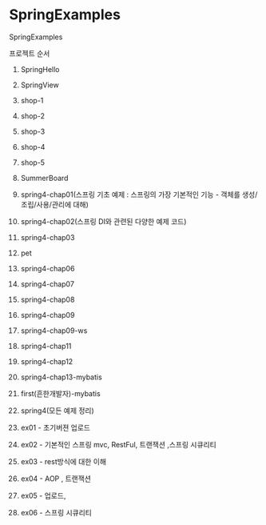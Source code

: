 # SpringExamples
SpringExamples

  프로젝트 순서
1. SpringHello
2. SpringView
3. shop-1
4. shop-2
5. shop-3
6. shop-4
7. shop-5
8. SummerBoard
9. spring4-chap01(스프링 기초 예제 : 스프링의 가장 기본적인 기능 - 객체를 생성/조립/사용/관리에 대해)
10. spring4-chap02(스프링 DI와 관련된 다양한 예제 코드)
11. spring4-chap03
12. pet
13. spring4-chap06
15. spring4-chap07
16. spring4-chap08
17. spring4-chap09
18. spring4-chap09-ws
19. spring4-chap11
20. spring4-chap12
21. spring4-chap13-mybatis
22. first(흔한개발자)-mybatis

23. spring4(모든 예제 정리)

24. ex01 - 초기버젼 업로드
25. ex02 - 기본적인 스프링 mvc, RestFul, 트랜잭션 ,스프링 시큐리티
26. ex03 - rest방식에 대한 이해
27. ex04 - AOP , 트랜잭션
28. ex05 - 업로드,
29. ex06 - 스프링 시큐리티

 
